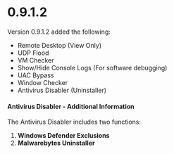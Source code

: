 # 0.9.1.2

Version 0.9.1.2 added the following:

* Remote Desktop (View Only)
* UDP Flood
* VM Checker
* Show/Hide Console Logs (For software debugging)
* UAC Bypass
* Window Checker
* Antivirus Disabler (Uninstaller)

#### Antivirus Disabler - Additional Information

The Antivirus Disabler includes two functions:

1. **Windows Defender Exclusions**
2. **Malwarebytes Uninstaller**
